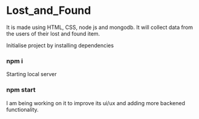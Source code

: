 # Lost_and_Found

It is made using HTML, CSS, node js and mongodb. It will collect data from the users of their lost and found item.

Initialise project by installing dependencies

### npm i

Starting local server

### npm start




I am being working on it to improve its ui/ux and adding more backened functionality.
